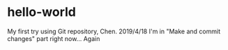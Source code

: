 # hello-world
My first try using Git repository, Chen. 2019/4/18
I'm in "Make and commit changes" part right now...
Again

